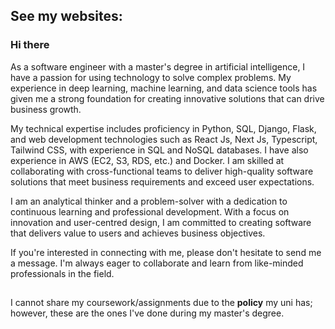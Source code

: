 ## See my websites:

### Hi there
As a software engineer with a master's degree in artificial intelligence, I have a passion for using technology to solve complex problems. My experience in deep learning, machine learning, and data science tools has given me a strong foundation for creating innovative solutions that can drive business growth.

My technical expertise includes proficiency in Python, SQL, Django, Flask, and web development technologies such as React Js, Next Js, Typescript, Tailwind CSS, with experience in SQL and NoSQL databases. I have also experience in AWS (EC2, S3, RDS, etc.) and Docker. I am skilled at collaborating with cross-functional teams to deliver high-quality software solutions that meet business requirements and exceed user expectations. 

I am an analytical thinker and a problem-solver with a dedication to continuous learning and professional development. With a focus on innovation and user-centred design, I am committed to creating software that delivers value to users and achieves business objectives.

If you're interested in connecting with me, please don't hesitate to send me a message. I'm always eager to collaborate and learn from like-minded professionals in the field.
##

I cannot share my coursework/assignments due to the **policy** my uni has; however, these are the ones I've done during my master's degree.



